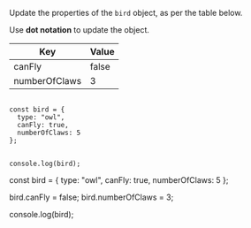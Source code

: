 Update the properties of the `bird` object,
as per the table below.

Use **dot notation** to update the object.

| Key           | Value |
| ------------- | ----- |
| canFly        | false |
| numberOfClaws | 3     |

<codeblock language="javascript" type="exercise" testMode="fixedInput">
<code>
const bird = {
  type: "owl",
  canFly: true,
  numberOfClaws: 5
};

console.log(bird);
</code>

<solution>
const bird = {
  type: "owl",
  canFly: true,
  numberOfClaws: 5
};

bird.canFly = false;
bird.numberOfClaws = 3;

console.log(bird);
</solution>
</codeblock>